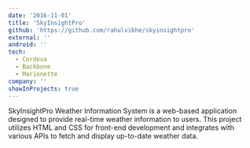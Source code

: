 ```yaml
---
date: '2016-11-01'
title: 'SkyInsightPro'
github: 'https://github.com/rahulvikhe/skyinsightpro'
external: ''
android: ''
tech:
  - Cordova
  - Backbone
  - Marionette
company: ''
showInProjects: true
---
```


SkyInsightPro Weather Information System is a web-based application designed to provide real-time weather information to users. This project utilizes HTML and CSS for front-end development and integrates with various APIs to fetch and display up-to-date weather data.
